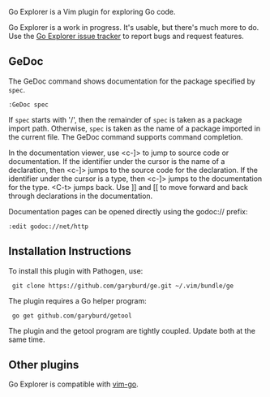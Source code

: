 Go Explorer is a Vim plugin for exploring Go code.

Go Explorer is a work in progress. It's usable, but there's much more to do.
Use the [Go Explorer issue tracker](https://github.com/garyburd/go-explorer/issues) to
report bugs and request features.

## GeDoc

The GeDoc command shows documentation for the package specified by `spec`. 

    :GeDoc spec 

If `spec` starts with '/', then the remainder of `spec` is taken as a package
import path. Otherwise, `spec` is taken as the name of a package imported in
the current file. The GeDoc command supports command completion.

In the documentation viewer, use \<c-]> to jump to source code or
documentation.  If the identifier under the cursor is the name of a
declaration, then \<c-]> jumps to the source code for the declaration. If the
identifier under the cursor is a type, then \<c-]> jumps to the documentation
for the type. \<C-t> jumps back. Use \]] and \[\[ to move forward and back
through declarations in the documentation.

Documentation pages can be opened directly using the godoc:// prefix:

    :edit godoc://net/http

## Installation Instructions

To install this plugin with Pathogen, use:

     git clone https://github.com/garyburd/ge.git ~/.vim/bundle/ge

The plugin requires a Go helper program:

     go get github.com/garyburd/getool

The plugin and the getool program are tightly coupled. Update both at the
same time. 

## Other plugins

Go Explorer is compatible with [vim-go](https://github.com/fatih/vim-go).

